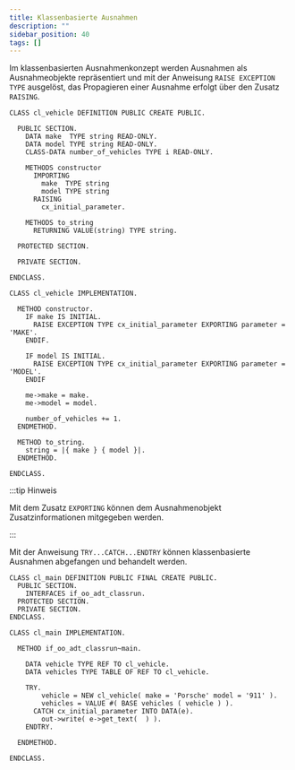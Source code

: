 ```yaml
---
title: Klassenbasierte Ausnahmen
description: ""
sidebar_position: 40
tags: []
---
```


Im klassenbasierten Ausnahmenkonzept werden Ausnahmen als Ausnahmeobjekte repräsentiert und mit der Anweisung `RAISE EXCEPTION TYPE` ausgelöst, das Propagieren einer Ausnahme erfolgt über den Zusatz `RAISING`.

```abap title="CL_VEHICLE.abap" showLineNumbers
CLASS cl_vehicle DEFINITION PUBLIC CREATE PUBLIC.

  PUBLIC SECTION.
    DATA make  TYPE string READ-ONLY.
    DATA model TYPE string READ-ONLY.
    CLASS-DATA number_of_vehicles TYPE i READ-ONLY.

    METHODS constructor
      IMPORTING
        make  TYPE string
        model TYPE string
      RAISING
        cx_initial_parameter.

    METHODS to_string
      RETURNING VALUE(string) TYPE string.

  PROTECTED SECTION.

  PRIVATE SECTION.

ENDCLASS.
 
CLASS cl_vehicle IMPLEMENTATION.

  METHOD constructor.
    IF make IS INITIAL.
      RAISE EXCEPTION TYPE cx_initial_parameter EXPORTING parameter = 'MAKE'.
    ENDIF.

    IF model IS INITIAL.
      RAISE EXCEPTION TYPE cx_initial_parameter EXPORTING parameter = 'MODEL'.
    ENDIF

    me->make = make.
    me->model = model.

    number_of_vehicles += 1.
  ENDMETHOD.

  METHOD to_string.
    string = |{ make } { model }|.
  ENDMETHOD.

ENDCLASS.
```

:::tip Hinweis

Mit dem Zusatz `EXPORTING` können dem Ausnahmenobjekt Zusatzinformationen mitgegeben werden.

:::

Mit der Anweisung `TRY...CATCH...ENDTRY` können klassenbasierte Ausnahmen abgefangen und behandelt werden.

```abap title="CL_MAIN.abap" showLineNumbers
CLASS cl_main DEFINITION PUBLIC FINAL CREATE PUBLIC.
  PUBLIC SECTION.
    INTERFACES if_oo_adt_classrun.
  PROTECTED SECTION.
  PRIVATE SECTION.
ENDCLASS.

CLASS cl_main IMPLEMENTATION.
 
  METHOD if_oo_adt_classrun~main.

    DATA vehicle TYPE REF TO cl_vehicle.
    DATA vehicles TYPE TABLE OF REF TO cl_vehicle.
 
    TRY.
        vehicle = NEW cl_vehicle( make = 'Porsche' model = '911' ).
        vehicles = VALUE #( BASE vehicles ( vehicle ) ).
      CATCH cx_initial_parameter INTO DATA(e).
        out->write( e->get_text(  ) ).
    ENDTRY.

  ENDMETHOD.
 
ENDCLASS.
```
